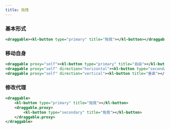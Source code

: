 ```yaml
---
title: 拖拽
---
```


<!-- demo_start -->
### 基本形式

<div class="m-example"></div>

```xml
<draggable><kl-button type="primary" title="拖我"></kl-button></draggable>
```
<!-- demo_end -->

<!-- demo_start -->
### 移动自身

<div class="m-example"></div>

```xml
<draggable proxy="self"><kl-button type="primary" title="自由"></kl-button></draggable>
<draggable proxy="self" direction="horizontal"><kl-button type="secondary" title="水平"></kl-button></draggable>
<draggable proxy="self" direction="vertical"><kl-button title="垂直"></kl-button></draggable>
```
<!-- demo_end -->

<!-- demo_start -->
### 修改代理

<div class="m-example"></div>

```xml
<draggable>
    <kl-button type="primary" title="拖我"></kl-button>
    <draggable.proxy>
        <kl-button type="secondary" title="拖我"></kl-button>
    </draggable.proxy>
</draggable>
```
<!-- demo_end -->